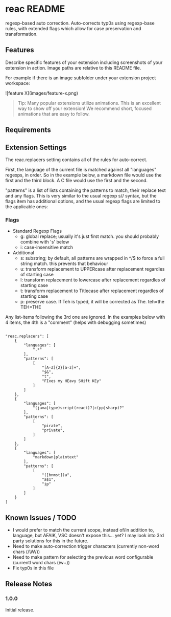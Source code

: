 # reac README

regexp-based auto correction. Auto-corrects typ0s using regexp-base rules, with extended flags which allow for case preservation and transformation.

## Features

Describe specific features of your extension including screenshots of your extension in action. Image paths are relative to this README file.

For example if there is an image subfolder under your extension project workspace:

\!\[feature X\]\(images/feature-x.png\)

> Tip: Many popular extensions utilize animations. This is an excellent way to show off your extension! We recommend short, focused animations that are easy to follow.

## Requirements

## Extension Settings

The reac.replacers setting contains all of the rules for auto-correct.

First, the language of the current file is matched against all "languages" regexps, in order. So in the example below, a markdown file would use the first and the third block. A C file would use the first and the second.

"patterns" is a list of lists containing the patterns to match, their replace text and any flags. This is very similar to the usual regexp s// syntax, but the flags item has additional options, and the usual regexp flags are limited to the applicable ones:

### Flags
- Standard Regexp Flags
  - g: global replace; usually it's just first match. you should probably combine with 's' below
  - i: case-insensitive match
- Additional
  - s: substring; by default, all patterns are wrapped in ^/$ to force a full string match. this prevents that behaviour
  - u: transform replacement to UPPERcase after replacement regardles of starting case
  - l: transform replacement to lowercase after replacement regardles of starting case
  - t: transform replacement to Titlecase after replacement regardles of starting case
  - p: preserve case. If Teh is typed, it will be corrected as The. teh=the TEH=THE

Any list-items following the 3rd one are ignored. In the examples below with 4 items, the 4th is a "comment" (helps with debugging sometimes)
```

"reac.replacers": [
    {
        "languages": [
            ".*"
        ],
        "patterns": [
            [
                "[A-Z]{2}[a-z]+",
                "$&",
                "t",
                "FIxes my HEavy SHift KEy"
            ]
        ]
    },
    {
        "languages": [
            "(java|type)script(react)?|c(pp|sharp)?"
        ],
        "patterns": [
            [
                "pirate",
                "private",
            ]
        ]
    },
    {
        "languages": [
            "markdown|plaintext"
        ],
        "patterns": [
            [
                "([bnmst])a",
                "a$1",
                "ip"
            ]
        ]
    }
]
```

## Known Issues / TODO

- I would prefer to match the current scope, instead of/in addition to, language, but AFAIK, VSC doesn't expose this... yet? I may look into 3rd party solutions for this in the future.
- Need to make auto-correction trigger characters (currently non-word chars (/\W/))
- Need to make pattern for selecting the previous word configurable (currentl word chars (\w+))
- Fix typ0s in this file

## Release Notes

### 1.0.0
Initial release.
